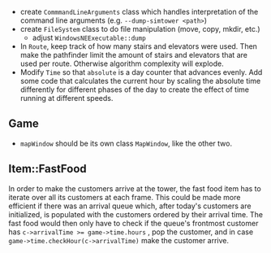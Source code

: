- create `CommmandLineArguments` class which handles interpretation of the command line arguments
  (e.g. `--dump-simtower <path>`)
- create `FileSystem` class to do file manipulation (move, copy, mkdir, etc.)
	- adjust `WindowsNEExecutable::dump`
- In `Route`, keep track of how many stairs and elevators were used. Then make the pathfinder limit
  the amount of stairs and elevators that are used per route. Otherwise algorithm complexity will
  explode.
- Modify `Time` so that `absolute` is a day counter that advances evenly. Add some code that
  calculates the current hour by scaling the absolute time differently for different phases of the
  day to create the effect of time running at different speeds.


Game
----

- `mapWindow` should be its own class `MapWindow`, like the other two.

Item::FastFood
--------------
In order to make the customers arrive at the tower, the fast food item has to iterate over all its
customers at each frame. This could be made more efficient if there was an arrival queue which,
after today's customers are initialized, is populated with the customers ordered by their arrival
time. The fast food would then only have to check if the queue's frontmost customer has
`c->arrivalTime >= game->time.hours` , pop the customer, and in case
`game->time.checkHour(c->arrivalTime)` make the customer arrive.